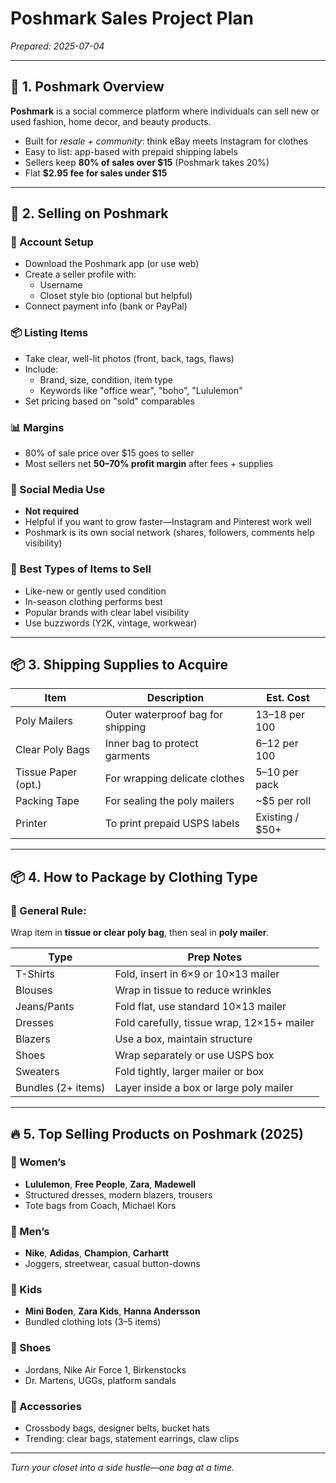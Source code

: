 # Poshmark Sales Project Plan
*Prepared: 2025-07-04*

---

## 🧵 1. Poshmark Overview

**Poshmark** is a social commerce platform where individuals can sell new or used fashion, home decor, and beauty products.

- Built for *resale + community*: think eBay meets Instagram for clothes
- Easy to list: app-based with prepaid shipping labels
- Sellers keep **80% of sales over $15** (Poshmark takes 20%)  
- Flat **$2.95 fee for sales under $15**

---

## 💸 2. Selling on Poshmark

### 📲 Account Setup
- Download the Poshmark app (or use web)
- Create a seller profile with:
  - Username
  - Closet style bio (optional but helpful)
- Connect payment info (bank or PayPal)

### 📦 Listing Items
- Take clear, well-lit photos (front, back, tags, flaws)
- Include:
  - Brand, size, condition, item type
  - Keywords like "office wear", "boho", "Lululemon"
- Set pricing based on "sold" comparables

### 📊 Margins
- 80% of sale price over $15 goes to seller
- Most sellers net **50–70% profit margin** after fees + supplies

### 📢 Social Media Use
- **Not required**
- Helpful if you want to grow faster—Instagram and Pinterest work well
- Poshmark is its own social network (shares, followers, comments help visibility)

### 👕 Best Types of Items to Sell
- Like-new or gently used condition
- In-season clothing performs best
- Popular brands with clear label visibility
- Use buzzwords (Y2K, vintage, workwear)

---

## 📦 3. Shipping Supplies to Acquire

| Item                | Description                          | Est. Cost         |
|---------------------|--------------------------------------|-------------------|
| Poly Mailers        | Outer waterproof bag for shipping    | $13–$18 per 100   |
| Clear Poly Bags     | Inner bag to protect garments        | $6–$12 per 100    |
| Tissue Paper (opt.) | For wrapping delicate clothes        | $5–$10 per pack   |
| Packing Tape        | For sealing the poly mailers         | ~$5 per roll      |
| Printer             | To print prepaid USPS labels         | Existing / $50+   |

---

## 📦 4. How to Package by Clothing Type

### 📌 General Rule:
Wrap item in **tissue or clear poly bag**, then seal in **poly mailer**.

| Type               | Prep Notes                                      |
|--------------------|--------------------------------------------------|
| T-Shirts           | Fold, insert in 6×9 or 10×13 mailer             |
| Blouses            | Wrap in tissue to reduce wrinkles               |
| Jeans/Pants        | Fold flat, use standard 10×13 mailer            |
| Dresses            | Fold carefully, tissue wrap, 12×15+ mailer      |
| Blazers            | Use a box, maintain structure                   |
| Shoes              | Wrap separately or use USPS box                 |
| Sweaters           | Fold tightly, larger mailer or box             |
| Bundles (2+ items) | Layer inside a box or large poly mailer         |

---

## 🔥 5. Top Selling Products on Poshmark (2025)

### 👗 Women’s
- **Lululemon**, **Free People**, **Zara**, **Madewell**
- Structured dresses, modern blazers, trousers
- Tote bags from Coach, Michael Kors

### 👕 Men’s
- **Nike**, **Adidas**, **Champion**, **Carhartt**
- Joggers, streetwear, casual button-downs

### 🧒 Kids
- **Mini Boden**, **Zara Kids**, **Hanna Andersson**
- Bundled clothing lots (3–5 items)

### 👟 Shoes
- Jordans, Nike Air Force 1, Birkenstocks
- Dr. Martens, UGGs, platform sandals

### 🎒 Accessories
- Crossbody bags, designer belts, bucket hats
- Trending: clear bags, statement earrings, claw clips

---

*Turn your closet into a side hustle—one bag at a time.*
